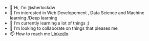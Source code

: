 - 👋 Hi, I’m @sherlockdw
- 👀 I’m interested in Web Developement , Data Science and Machine learning /Deep learning
- 🌱 I’m currently learning a lot of things ;)  
- 💞️ I’m looking to collaborate on things that pleases me
- 📫 How to reach me [LinkedIn](https://www.linkedin.com/in/ramzi-boussalia-426254219/?lipi=urn%3Ali%3Apage%3Aprofile_common_profile_index%3Bb287a482-9628-4331-ac7d-c7f6163b796e)

<!---
sherlockdw/sherlockdw is a ✨ special ✨ repository because its `README.md` (this file) appears on your GitHub profile.
You can click the Preview link to take a look at your changes.
--->

